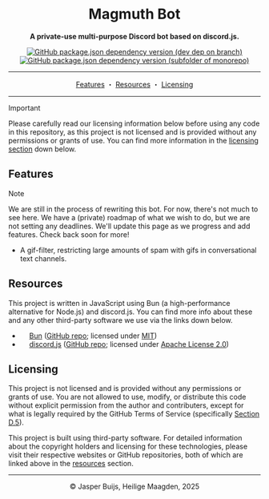 <h1 align="center">
    <br>
    Magmuth Bot
</h1>

<p align="center"><b>
    A private-use multi-purpose Discord bot based on discord.js.
</b></p>

<p align="center">
    <a href="https://bun.sh"><img alt="GitHub package.json dependency version (dev dep on branch)" src="https://img.shields.io/github/package-json/dependency-version/jasper-buijs/discord-bot-js/dev/bun-types/main?style=flat-square&logo=bun&label=bun&color=%23fbf0df"></a>
    <a href="https://discord.js.org"><img alt="GitHub package.json dependency version (subfolder of monorepo)" src="https://img.shields.io/github/package-json/dependency-version/jasper-buijs/discord-bot-js/discord.js?style=flat-square&logo=discord.js&color=%235865F2"></a>
</p>
<hr>
<p align="center">
    <a href="#features">Features</a> ・ 
    <a href="#resources">Resources</a> ・ 
    <a href="#licensing">Licensing</a>
</p>
<hr>

> [!Important]
> Please carefully read our licensing information below before using any code in this repository, as this project is not licensed and is provided without any permissions or grants of use. You can find more information in the <a href="#Licensing">licensing section</a> down below.

## Features
> [!Note]
> We are still in the process of rewriting this bot. For now, there's not much to see here. We have a (private) roadmap of what we wish to do, but we are not setting any deadlines. We'll update this page as we progress and add features. Check back soon for more!
- A gif-filter, restricting large amounts of spam with gifs in conversational text channels.

## Resources
This project is written in JavaScript using Bun (a high-performance alternative for Node.js) and discord.js. You can find more info about these and any other third-party software we use via the links down below.

- <img src="https://user-images.githubusercontent.com/709451/182802334-d9c42afe-f35d-4a7b-86ea-9985f73f20c3.png" style="width:1em" /> [Bun](https://bun.sh) ([GitHub repo](https://github.com/oven-sh/bun); licensed under [MIT](https://bun.sh/docs/project/licensing))
- <img src="https://avatars.githubusercontent.com/u/26492485" style="height:1em" /> [discord.js](https://discord.js.org) ([GitHub repo](https://github.com/discordjs/discord.js); licensed under [Apache License 2.0](https://github.com/discordjs/discord.js/blob/main/LICENSE))

## Licensing
This project is not licensed and is provided without any permissions or grants of use. You are not allowed to use, modify, or distribute this code without explicit permission from the author and contributers, except for what is legally required by the GitHub Terms of Service (specifically [Section D.5](https://docs.github.com/en/site-policy/github-terms/github-terms-of-service#5-license-grant-to-other-users)).

This project is built using third-party software. For detailed information about the copyright holders and licensing for these technologies, please visit their respective websites or GitHub repositories, both of which are linked above in the <a href="#Resources">resources</a> section.
<hr>
<div align="center">
© Jasper Buijs, Heilige Maagden, 2025
</div>
